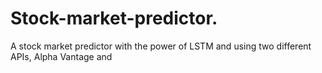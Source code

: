 # Stock-market-predictor.
A stock market predictor with the power of LSTM and using two different APIs, Alpha Vantage and 
